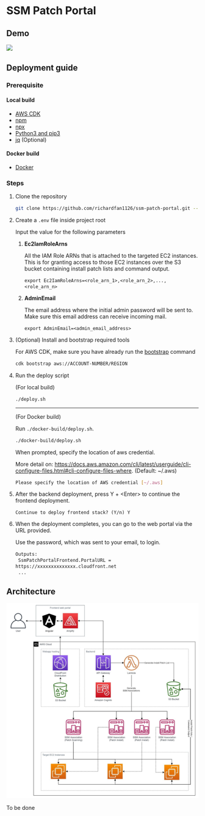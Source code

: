 # SSM Patch Portal



## Demo

![](https://github.com/richardfan1126/ssm-patch-portal/raw/master/docs/demo.gif)

## Deployment guide

### Prerequisite

#### Local build
* [AWS CDK](https://docs.aws.amazon.com/cdk/v2/guide/getting_started.html#getting_started_install)
* [npm](https://nodejs.org/en/download/)
* [npx](https://www.npmjs.com/package/npx)
* [Python3 and pip3](https://www.python.org/downloads/)
* [jq](https://stedolan.github.io/jq/download/) (Optional)

#### Docker build
* [Docker](https://docs.docker.com/get-docker/)

### Steps

1. Clone the repository

   ```bash
   git clone https://github.com/richardfan1126/ssm-patch-portal.git --recurse-submodules
   ```

1. Create a `.env` file inside project root

   Input the value for the following parameters
   
   1. **Ec2IamRoleArns**
   
      All the IAM Role ARNs that is attached to the targeted EC2 instances. This is for granting access to those EC2 instances over the S3 bucket containing install patch lists and command output.

      ```
      export Ec2IamRoleArns=<role_arn_1>,<role_arn_2>,...,<role_arn_n>
      ```
   
   1. **AdminEmail**
      
      The email address where the initial admin password will be sent to. Make sure this email address can receive incoming mail.

      ```
      export AdminEmail=<admin_email_address>
      ```

1. (Optional) Install and bootstrap required tools

   For AWS CDK, make sure you have already run the [bootstrap](https://docs.aws.amazon.com/cdk/v2/guide/getting_started.html#getting_started_bootstrap) command

   ```bash
   cdk bootstrap aws://ACCOUNT-NUMBER/REGION
   ```

1. Run the deploy script

   (For local build)
   ```bash
   ./deploy.sh
   ```

   ---

   (For Docker build)

   Run `./docker-build/deploy.sh`.
   
   ```bash
   ./docker-build/deploy.sh
   ```
   
   When prompted, specify the location of aws credential.
   
   More detail on: https://docs.aws.amazon.com/cli/latest/userguide/cli-configure-files.html#cli-configure-files-where. (Default: ~/.aws)
   
   ```bash
   Please specify the location of AWS credential [~/.aws] 
   ```

1. After the backend deployment, press Y + \<Enter\> to continue the frontend deployment.

   ```
   Continue to deploy frontend stack? (Y/n) Y
   ```

1. When the deployment completes, you can go to the web portal via the URL provided.

   Use the password, which was sent to your email, to login.

   ```
   Outputs:
    SsmPatchPortalFrontend.PortalURL = https://xxxxxxxxxxxxxx.cloudfront.net
    ...
   ```

## Architecture

![](https://raw.githubusercontent.com/richardfan1126/ssm-patch-portal/master/docs/architecture.jpg)

To be done
